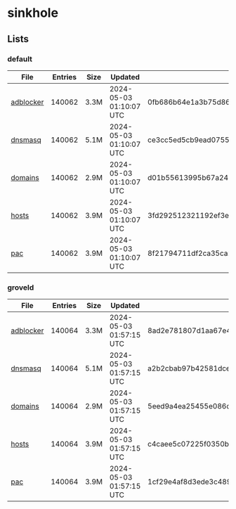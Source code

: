 # sinkhole

## Lists

### default

|File|Entries|Size|Updated|Hash|
|-|-|-|-|-|
|[adblocker](https://raw.githubusercontent.com/groveld/sinkhole/lists/default/adblocker.txt)|140062|3.3M|2024-05-03 01:10:07 UTC|0fb686b64e1a3b75d86a4a10b6acee69e3ac3fa41a56591c85cdc347e126afd7|
|[dnsmasq](https://raw.githubusercontent.com/groveld/sinkhole/lists/default/dnsmasq.txt)|140062|5.1M|2024-05-03 01:10:07 UTC|ce3cc5ed5cb9ead0755dcabdabf4b20e1daeb4832d3f8043d31f1472cfe64dc8|
|[domains](https://raw.githubusercontent.com/groveld/sinkhole/lists/default/domains.txt)|140062|2.9M|2024-05-03 01:10:07 UTC|d01b55613995b67a248d13a8b1d824404d1c380a1638489d857286d37f394889|
|[hosts](https://raw.githubusercontent.com/groveld/sinkhole/lists/default/hosts.txt)|140062|3.9M|2024-05-03 01:10:07 UTC|3fd292512321192ef3efc5077ccdcbf5233bb481d221b7fccfec8954cd755a55|
|[pac](https://raw.githubusercontent.com/groveld/sinkhole/lists/default/pac.txt)|140062|3.9M|2024-05-03 01:10:07 UTC|8f21794711df2ca35ca2494b5eb5efb4393b1f6932b9ad6c60c6e56744bd548b|

### groveld

|File|Entries|Size|Updated|Hash|
|-|-|-|-|-|
|[adblocker](https://raw.githubusercontent.com/groveld/sinkhole/lists/groveld/adblocker.txt)|140064|3.3M|2024-05-03 01:57:15 UTC|8ad2e781807d1aa67e449443b88e5a6e3e568d918299538141779fc5588ae955|
|[dnsmasq](https://raw.githubusercontent.com/groveld/sinkhole/lists/groveld/dnsmasq.txt)|140064|5.1M|2024-05-03 01:57:15 UTC|a2b2cbab97b42581dcef0fedbe2cbe4f32a69ec4b6430368c88ac1ecd71ee587|
|[domains](https://raw.githubusercontent.com/groveld/sinkhole/lists/groveld/domains.txt)|140064|2.9M|2024-05-03 01:57:15 UTC|5eed9a4ea25455e086ded7d279ba4ca0d28cc63377bf3cfa97e5508fb0998090|
|[hosts](https://raw.githubusercontent.com/groveld/sinkhole/lists/groveld/hosts.txt)|140064|3.9M|2024-05-03 01:57:15 UTC|c4caee5c07225f0350b8fc89ad0a700b2de9cf02dd460f8a5c4b55a00fd5f0c5|
|[pac](https://raw.githubusercontent.com/groveld/sinkhole/lists/groveld/pac.txt)|140064|3.9M|2024-05-03 01:57:15 UTC|1cf29e4af8d3ede3c48947c9cf3b6debf930854544b2496eb711c4bd8b144ad1|
